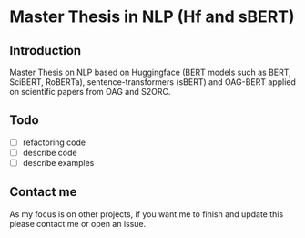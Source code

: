 # Master Thesis in NLP (Hf and sBERT)

## Introduction

Master Thesis on NLP based on Huggingface (BERT models such as BERT, SciBERT, RoBERTa), sentence-transformers (sBERT) and OAG-BERT applied on scientific papers from OAG and S2ORC.

## Todo
- [ ] refactoring code
- [ ] describe code
- [ ] describe examples

## Contact me
As my focus is on other projects, if you want me to finish and update this please contact me or open an issue.
